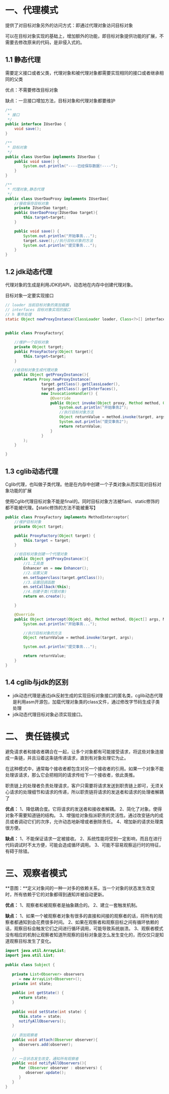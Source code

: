 # 一、代理模式

提供了对目标对象另外的访问方式：即通过代理对象访问目标对象

可以在目标对象实现的基础上，增加额外的功能，即目标对象提供功能的扩展，不需要去修改原来的代码，是非侵入式的。

## 1.1 静态代理

需要定义接口或者父类，代理对象和被代理对象都需要实现相同的接口或者继承相同的父类

优点：不需要修改目标对象

缺点：一旦接口增加方法，目标对象和代理对象都要维护

```java
/**
 * 接口
 */
public interface IUserDao {
    void save();
}

/**
 * 目标对象
 */
public class UserDao implements IUserDao {
    public void save() {
        System.out.println("----已经保存数据!----");
    }
}

/**
 * 代理对象,静态代理
 */
public class UserDaoProxy implements IUserDao{
    //接收保存目标对象
    private IUserDao target;
    public UserDaoProxy(IUserDao target){
        this.target=target;
    }

    public void save() {
        System.out.println("开始事务...");
        target.save();//执行目标对象的方法
        System.out.println("提交事务...");
    }
}
```

## 1.2 jdk动态代理

代理对象的生成是利用JDK的API，动态地在内存中创建代理对象。

目标对象一定要实现接口

```java
// loader 当前目标对象的类加载器
// interfaces 目标对象实现的接口
// h 事件处理
static Object newProxyInstance(ClassLoader loader, Class<?>[] interfaces,InvocationHandler h )
    
    
public class ProxyFactory{

    //维护一个目标对象
    private Object target;
    public ProxyFactory(Object target){
        this.target=target;
    }

   //给目标对象生成代理对象
    public Object getProxyInstance(){
        return Proxy.newProxyInstance(
                target.getClass().getClassLoader(),
                target.getClass().getInterfaces(),
                new InvocationHandler() {
                    @Override
                    public Object invoke(Object proxy, Method method, Object[] args) throws Throwable {
                        System.out.println("开始事务2");
                        //执行目标对象方法
                        Object returnValue = method.invoke(target, args);
                        System.out.println("提交事务2");
                        return returnValue;
                    }
                }
        );
    }

}
```

## 1.3 cglib动态代理

Cglib代理，也叫做子类代理。他是在内存中创建一个子类对象从而实现对目标对象功能的扩展

使用Cglib代理目标对象不能是final的。同时目标对象方法被fianl、static修饰的都不能被代理。【static修饰的方法不能被重写】

```java
public class ProxyFactory implements MethodInterceptor{
    //维护目标对象
    private Object target;

    public ProxyFactory(Object target) {
        this.target = target;
    }

    //给目标对象创建一个代理对象
    public Object getProxyInstance(){
        //1.工具类
        Enhancer en = new Enhancer();
        //2.设置父类
        en.setSuperclass(target.getClass());
        //3.设置回调函数
        en.setCallback(this);
        //4.创建子类(代理对象)
        return en.create();

    }

    @Override
    public Object intercept(Object obj, Method method, Object[] args, MethodProxy proxy) throws Throwable {
        System.out.println("开始事务...");

        //执行目标对象的方法
        Object returnValue = method.invoke(target, args);

        System.out.println("提交事务...");

        return returnValue;
    }
}
```

## 1.4 cglib与jdk的区别

- jdk动态代理是通过jdk反射生成的实现目标对象接口的匿名类，cglib动态代理是利用asm开源包，加载代理对象类的class文件，通过修改字节码生成子类处理
- jdk动态代理目标对象必须实现接口。

# 二、 责任链模式

避免请求者和接收者耦合在一起，让多个对象都有可能接受请求，将这些对象连接成一条链，并且沿着这条链传递请求，直到有对象处理它为止。

在这种模式中，通常每个接收者都包含对另一个接收者的引用。如果一个对象不能处理该请求，那么它会把相同的请求传给下一个接收者，依此类推。

职责链上的处理者负责处理请求，客户只需要将请求发送到职责链上即可，无须关心请求的处理细节和请求的传递，所以职责链将请求的发送者和请求的处理者解耦了

**优点：** 1、降低耦合度。它将请求的发送者和接收者解耦。 2、简化了对象。使得对象不需要知道链的结构。 3、增强给对象指派职责的灵活性。通过改变链内的成员或者调动它们的次序，允许动态地新增或者删除责任。 4、增加新的请求处理类很方便。

**缺点：** 1、不能保证请求一定被接收。 2、系统性能将受到一定影响，而且在进行代码调试时不太方便，可能会造成循环调用。 3、可能不容易观察运行时的特征，有碍于除错。

# 三、观察者模式

**意图：**定义对象间的一种一对多的依赖关系，当一个对象的状态发生改变时，所有依赖于它的对象都得到通知并被自动更新。

**优点：** 1、观察者和被观察者是抽象耦合的。 2、建立一套触发机制。

**缺点：** 1、如果一个被观察者对象有很多的直接和间接的观察者的话，将所有的观察者都通知到会花费很多时间。 2、如果在观察者和观察目标之间有循环依赖的话，观察目标会触发它们之间进行循环调用，可能导致系统崩溃。 3、观察者模式没有相应的机制让观察者知道所观察的目标对象是怎么发生变化的，而仅仅只是知道观察目标发生了变化。

```java
import java.util.ArrayList;
import java.util.List;
 
public class Subject {
   
   private List<Observer> observers 
      = new ArrayList<Observer>();
   private int state;
 
   public int getState() {
      return state;
   }
 
   public void setState(int state) {
      this.state = state;
      notifyAllObservers();
   }
 
   // 添加观察者 
   public void attach(Observer observer){
      observers.add(observer);      
   }
 
   // 一旦状态发生改变，通知所有观察者 
   public void notifyAllObservers(){
      for (Observer observer : observers) {
         observer.update();
      }
   }  
}
```















